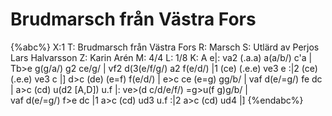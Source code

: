 # Brudmarsch från Västra Fors

{%abc%}
X:1
T: Brudmarsch från Västra Fors
R: Marsch
S: Utlärd av Perjos Lars Halvarsson
Z: Karin Arén
M: 4/4
L: 1/8
K: A
e|: va2 (.a.a) a(a/b/) c'a | Tb>e g(g/a/) g2 ce/g/ | vf2 d(3(e/f/g/) a2 f(e/d/) |1
(ce) (.e.e) ve3 e :|2 (ce) (.e.e) ve3 c |] d>c (de) (e=f) f(e/d/) | e>c ce (e=g) gg/b/ | 
vaf d(e/=g/) fe dc | a>c (cd) u(d2 [A,D]) u.f |: ve>(d c/d/e/f/) =g>u(f g)g/b/ |   
vaf d(e/=g/) f>e dc |1 a>c (cd) ud3 u.f :|2 a>c (cd) ud4 |]
{%endabc%}



